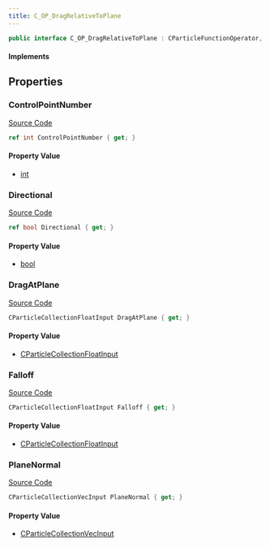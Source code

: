 ```yaml
---
title: C_OP_DragRelativeToPlane
---
```


```csharp
public interface C_OP_DragRelativeToPlane : CParticleFunctionOperator, CParticleFunction, ISchemaClass<CParticleFunction>, ISchemaClass<CParticleFunctionOperator>, ISchemaClass<C_OP_DragRelativeToPlane>, ISchemaField, ISchemaClass, INativeHandle
```

#### Implements

## Properties

### ControlPointNumber

[Source Code](https://github.com/swiftly-solution/swiftlys2/blob/beta/managed/src/SwiftlyS2.Generated/Schemas/Interfaces/C_OP_DragRelativeToPlane.cs#L24)

```csharp
ref int ControlPointNumber { get; }
```

#### Property Value

- [int](https://learn.microsoft.com/dotnet/api/system.int32)

### Directional

[Source Code](https://github.com/swiftly-solution/swiftlys2/blob/beta/managed/src/SwiftlyS2.Generated/Schemas/Interfaces/C_OP_DragRelativeToPlane.cs#L20)

```csharp
ref bool Directional { get; }
```

#### Property Value

- [bool](https://learn.microsoft.com/dotnet/api/system.boolean)

### DragAtPlane

[Source Code](https://github.com/swiftly-solution/swiftlys2/blob/beta/managed/src/SwiftlyS2.Generated/Schemas/Interfaces/C_OP_DragRelativeToPlane.cs#L16)

```csharp
CParticleCollectionFloatInput DragAtPlane { get; }
```

#### Property Value

- [CParticleCollectionFloatInput](/docs/api/shared/schemadefinitions/cparticlecollectionfloatinput)

### Falloff

[Source Code](https://github.com/swiftly-solution/swiftlys2/blob/beta/managed/src/SwiftlyS2.Generated/Schemas/Interfaces/C_OP_DragRelativeToPlane.cs#L18)

```csharp
CParticleCollectionFloatInput Falloff { get; }
```

#### Property Value

- [CParticleCollectionFloatInput](/docs/api/shared/schemadefinitions/cparticlecollectionfloatinput)

### PlaneNormal

[Source Code](https://github.com/swiftly-solution/swiftlys2/blob/beta/managed/src/SwiftlyS2.Generated/Schemas/Interfaces/C_OP_DragRelativeToPlane.cs#L22)

```csharp
CParticleCollectionVecInput PlaneNormal { get; }
```

#### Property Value

- [CParticleCollectionVecInput](/docs/api/shared/schemadefinitions/cparticlecollectionvecinput)


